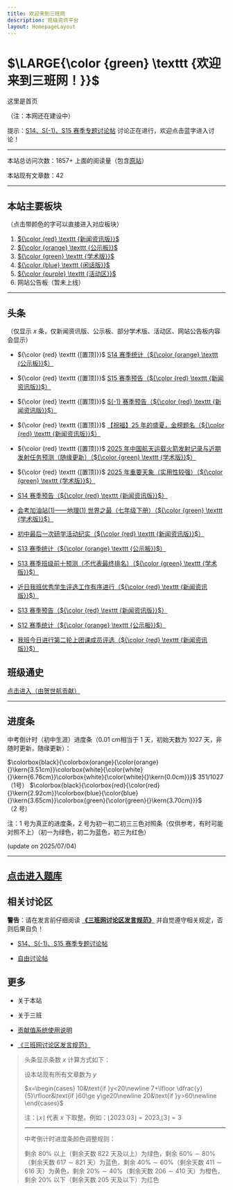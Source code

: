 ```yaml
---
title: 欢迎来到三班网
description: 班级资讯平台
layout: HomepageLayout
---
```



# $\LARGE{\color {green} \texttt {欢迎来到三班网！}}$

这里是首页

（注：本网还在建设中）

提示：[S14、S(-1)、S15 赛季专题讨论帖](https://mp.weixin.qq.com/s/Gdj_CpA_ghRhftykvM0sPQ) 讨论正在进行，欢迎点击蓝字进入讨论！

------------

本站总访问次数：$1857+$ 上面的阅读量（包含[原站](https://www.luogu.com/paste/6nlb3f0p)）

本站现有文章数：$42$

------------

## 本站主要板块

（点击带颜色的字可以直接进入对应板块）

1. [${\color {red} \texttt {新闻资讯版}}$](/xwzxb)
2. [${\color {orange} \texttt {公示板}}$](/gsb)
3. [${\color {green} \texttt {学术版}}$](/xsb)
4. [${\color {blue} \texttt {闲话版}}$](/xhb)
5. [${\color {purple} \texttt {活动区}}$](/hdq)
6. 网站公告板（暂未上线）

------------

## 头条

（仅显示 $x$ 条，仅新闻资讯版、公示板、部分学术版、活动区、网站公告板内容会显示）

- ${\color {red} \texttt {[置顶]}}$ [S14 赛季统计（${\color {orange} \texttt {公示板}}$）](https://blog.csdn.net/haoguoruipython/article/details/148805253)

- ${\color {red} \texttt {[置顶]}}$ [S15 赛季预告（${\color {red} \texttt {新闻资讯版}}$）](https://blog.csdn.net/haoguoruipython/article/details/148668444)

- ${\color {red} \texttt {[置顶]}}$ [S(-1) 赛季预告（${\color {red} \texttt {新闻资讯版}}$）](https://blog.csdn.net/haoguoruipython/article/details/148667593)

- ${\color {red} \texttt {[置顶]}}$ [【祝福】25 年的盛夏，金榜题名（${\color {red} \texttt {新闻资讯版}}$）](https://blog.csdn.net/haoguoruipython/article/details/148482715)

- ${\color {red} \texttt {[置顶]}}$ [2025 年中国航天运载火箭发射记录与近期发射任务预测（随缘更新）（${\color {green} \texttt {学术版}}$）](https://blog.csdn.net/haoguoruipython/article/details/145647379)

- ${\color {red} \texttt {[置顶]}}$ [2025 年重要天象（实用性较强）（${\color {green} \texttt {学术版}}$）](https://blog.csdn.net/haoguoruipython/article/details/145627457)

- [S14 赛季预告（${\color {red} \texttt {新闻资讯版}}$）](https://blog.csdn.net/haoguoruipython/article/details/148667291)

- [会考加油站(1)——地理(1) 世界之最（七年级下册）（${\color {green} \texttt {学术版}}$）](https://blog.csdn.net/haoguoruipython/article/details/147871489)

- [初中最后一次研学活动纪实（${\color {red} \texttt {新闻资讯版}}$）](https://blog.csdn.net/haoguoruipython/article/details/147676675)

- [S13 赛季统计（${\color {orange} \texttt {公示板}}$）](https://blog.csdn.net/haoguoruipython/article/details/147538292)

- [S13 赛季班级前十预测（不代表最终排名）（${\color {green} \texttt {学术版}}$）](https://blog.csdn.net/haoguoruipython/article/details/147374193)

- [近日我班优秀学生评选工作有序进行（${\color {red} \texttt {新闻资讯版}}$）](https://blog.csdn.net/haoguoruipython/article/details/147031310)

- [S13 赛季预告（${\color {red} \texttt {新闻资讯版}}$）](https://blog.csdn.net/haoguoruipython/article/details/146723324)

- [S12 赛季统计（${\color {orange} \texttt {公示板}}$）](https://blog.csdn.net/haoguoruipython/article/details/146408853)

- [我班今日进行第二轮上团课成员评选（${\color {red} \texttt {新闻资讯版}}$）](https://blog.csdn.net/haoguoruipython/article/details/146165723)

## 班级通史

[点击进入（由贺世航贡献）](https://blog.csdn.net/haoguoruipython/article/details/145648446)

------------

## 进度条

中考倒计时（初中生涯）进度条（$0.01$ cm相当于 $1$ 天，初始天数为 $1027$ 天，非随时更新，随缘更新）：

$\colorbox{black}{\colorbox{orange}{\color{orange}{}\kern{3.51cm}}\colorbox{white}{\color{white}{}\kern{6.76cm}}\colorbox{white}{\color{white}{}\kern{0.0cm}}}$ $351/1027$（1号）
$\colorbox{black}{\colorbox{red}{\color{red}{}\kern{2.92cm}}\colorbox{blue}{\color{blue}{}\kern{3.65cm}}\colorbox{green}{\color{green}{}\kern{3.70cm}}}$  （2 号）

注：1 号为真正的进度条，2 号为初一初二初三三色对照条（仅供参考，有时可能对照不上）（初一为绿色，初二为蓝色，初三为红色）

(update on $2025/07/04$)

------------

## [点击进入题库](https://blog.csdn.net/haoguoruipython/article/details/145648297)

## 相关讨论区

**警告**：请在发言前仔细阅读 **[《三班网讨论区发言规范》](https://blog.csdn.net/haoguoruipython/article/details/145647925)** 并自觉遵守相关规定，否则后果自负！

- [S14、S(-1)、S15 赛季专题讨论帖](https://mp.weixin.qq.com/s/Gdj_CpA_ghRhftykvM0sPQ)

- [自由讨论帖](https://mp.weixin.qq.com/s/00qU1T69GpBYjZM1y4SHhw)

## 更多

- 关于本站

- 关于三班

- [贡献值系统使用说明](https://blog.csdn.net/haoguoruipython/article/details/145607672)

- [《三班网讨论区发言规范》](https://blog.csdn.net/haoguoruipython/article/details/145647925)

> 头条显示条数 $x$ 计算方式如下：
>
>设本站现有所有文章数为 $y$
>
>$​x=\begin{cases}
10&\text{if }y<20\newline
7+\lfloor \dfrac{y}{5}\rfloor&\text{if }60\ge y\ge20\newline
20&\text{if }y>60\newline
\end{cases}$
>
> 注：$\lfloor x \rfloor$ 代表 $x$ 下取整。例如：$\lfloor 2023.03 \rfloor=2023$,$\lfloor 3 \rfloor=3$
>
>------------
>
> 中考倒计时进度条颜色调整规则：
>
> 剩余 $80\%$ 以上（剩余天数 $822$ 天及以上）为绿色，剩余 $60\%\sim80\%$（剩余天数 $617\sim821$ 天）为蓝色，剩余 $40\%\sim60\%$（剩余天数 $411\sim616$ 天）为黄色，剩余 $20\%\sim40\%$（剩余天数 $206\sim410$ 天）为橙色，剩余 $20\%$ 以下（剩余天数 $205$ 天及以下）为红色